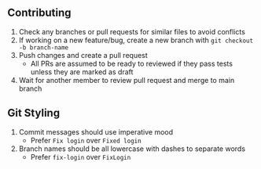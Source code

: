 ## Contributing

1. Check any branches or pull requests for similar files to avoid conflicts
2. If working on a new feature/bug, create a new branch with `git checkout -b branch-name`
3. Push changes and create a pull request
    - All PRs are assumed to be ready to reviewed if they pass tests unless they are marked as draft
4. Wait for another member to review pull request and merge to main branch

## Git Styling

1. Commit messages should use imperative mood
    - Prefer `Fix login` over `Fixed login`
2. Branch names should be all lowercase with dashes to separate words
    - Prefer `fix-login` over `FixLogin`
